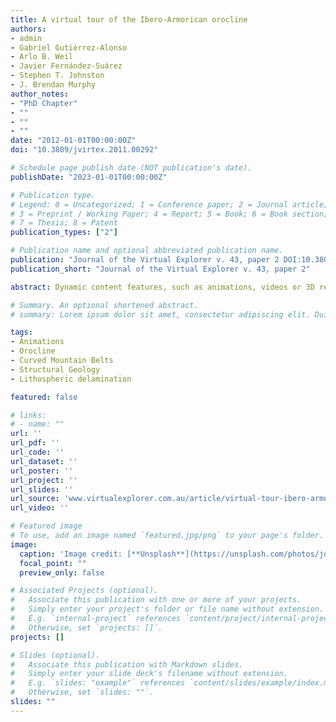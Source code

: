```yaml
---
title: A virtual tour of the Ibero-Armorican orocline
authors:
- admin
- Gabriel Gutiérrez-Alonso
- Arlo B. Weil
- Javier Fernández-Suárez
- Stephen T. Johnston
- J. Brendan Murphy
author_notes:
- "PhD Chapter"
- ""
- ""
- ""
date: "2012-01-01T00:00:00Z"
doi: "10.3809/jvirtex.2011.00292"

# Schedule page publish date (NOT publication's date).
publishDate: "2023-01-01T00:00:00Z"

# Publication type.
# Legend: 0 = Uncategorized; 1 = Conference paper; 2 = Journal article;
# 3 = Preprint / Working Paper; 4 = Report; 5 = Book; 6 = Book section;
# 7 = Thesis; 8 = Patent
publication_types: ["2"]

# Publication name and optional abbreviated publication name.
publication: "Journal of the Virtual Explorer v. 43, paper 2 DOI:10.3809/jvirtex.2011.00292"
publication_short: "Journal of the Virtual Explorer v. 43, paper 2"

abstract: Dynamic content features, such as animations, videos or 3D representations are useful tools to explain dynamic geological processes. Modern technologies permit development of animations that are more illustrative and instructive than the classic static figures traditionally used in scientific papers. In addition, the use of supplemental files in traditional journals, and especially within new electronic journals, permit inclusion of interactive content as an analogue to the dynamic nature of geological processes. We present a collection of dynamic animations based on previous data. These animations are used to deliver ideas about the kinematic and mechanical development of the Ibero-Armorican orocline and to illustrate the complex evolution and timing of orocline formation, its tectonic setting on a regional and global-scale, and its implications for the modification of the lithosphere during orogeny.

# Summary. An optional shortened abstract.
# summary: Lorem ipsum dolor sit amet, consectetur adipiscing elit. Duis posuere tellus ac convallis placerat. Proin tincidunt magna sed ex sollicitudin condimentum.

tags:
- Animations
- Orocline
- Curved Mountain Belts
- Structural Geology
- Lithospheric delamination

featured: false

# links:
# - name: ""
url: ''
url_pdf: ''
url_code: ''
url_dataset: ''
url_poster: ''
url_project: ''
url_slides: ''
url_source: 'www.virtualexplorer.com.au/article/virtual-tour-ibero-armorican-orocline'
url_video: ''

# Featured image
# To use, add an image named `featured.jpg/png` to your page's folder. 
image:
  caption: 'Image credit: [**Unsplash**](https://unsplash.com/photos/jdD8gXaTZsc)'
  focal_point: ""
  preview_only: false

# Associated Projects (optional).
#   Associate this publication with one or more of your projects.
#   Simply enter your project's folder or file name without extension.
#   E.g. `internal-project` references `content/project/internal-project/index.md`.
#   Otherwise, set `projects: []`.
projects: []

# Slides (optional).
#   Associate this publication with Markdown slides.
#   Simply enter your slide deck's filename without extension.
#   E.g. `slides: "example"` references `content/slides/example/index.md`.
#   Otherwise, set `slides: ""`.
slides: ""
---
```

